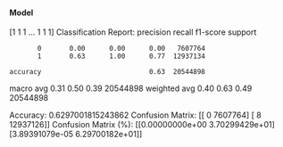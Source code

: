 #### Model
[1 1 1 ... 1 1 1]
Classification Report:
              precision    recall  f1-score   support

           0       0.00      0.00      0.00   7607764
           1       0.63      1.00      0.77  12937134

    accuracy                           0.63  20544898
   macro avg       0.31      0.50      0.39  20544898
weighted avg       0.40      0.63      0.49  20544898

Accuracy: 0.6297001815243862
Confusion Matrix:
[[       0  7607764]
 [       8 12937126]]
Confusion Matrix (%):
[[0.00000000e+00 3.70299429e+01]
 [3.89391079e-05 6.29700182e+01]]
